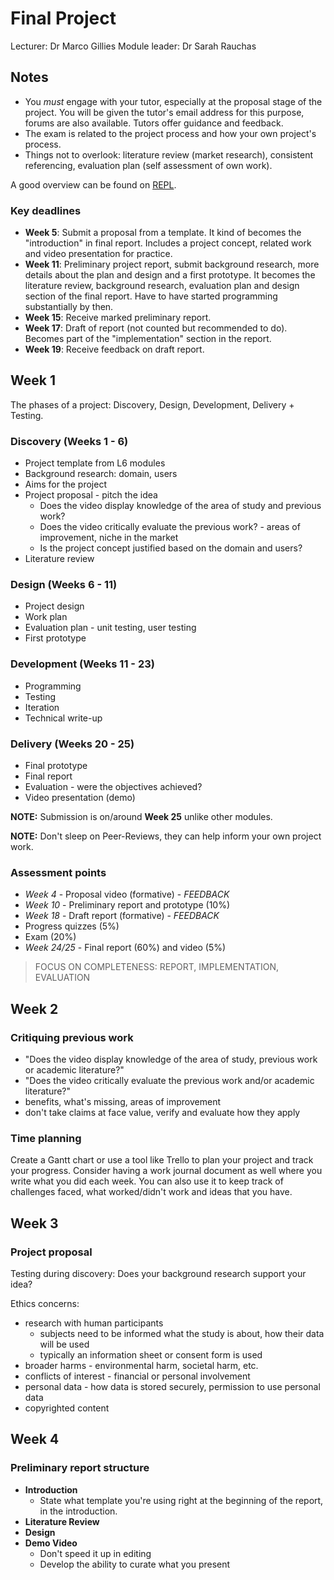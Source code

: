 # Final Project
Lecturer: Dr Marco Gillies
Module leader: Dr Sarah Rauchas

## Notes
- You *must* engage with your tutor, especially at the proposal stage of the project. You will be given the tutor's email address for this purpose, forums are also available. Tutors offer guidance and feedback.
- The exam is related to the project process and how your own project's process.
- Things not to overlook: literature review (market research), consistent referencing, evaluation plan (self assessment of own work).

A good overview can be found on [REPL](https://world-class.github.io/REPL/modules/level-6/cm-3070-final-project/).

### Key deadlines
- **Week 5**: Submit a proposal from a template. It kind of becomes the "introduction" in final report. Includes a project concept, related work and video presentation for practice.
- **Week 11**: Preliminary project report, submit background research, more details about the plan and design and a first prototype. It becomes the literature review, background research, evaluation plan and design section of the final report. Have to have started programming substantially by then.
- **Week 15**: Receive marked preliminary report.
- **Week 17**: Draft of report (not counted but recommended to do). Becomes part of the "implementation" section in the report.
- **Week 19**: Receive feedback on draft report.

## Week 1
The phases of a project: Discovery, Design, Development, Delivery + Testing.

### Discovery (Weeks 1 - 6)
- Project template from L6 modules
- Background research: domain, users
- Aims for the project
- Project proposal - pitch the idea
  - Does the video display knowledge of the area of study and previous work?
  - Does the video critically evaluate the previous work? - areas of improvement, niche in the market
  - Is the project concept justified based on the domain and users?
- Literature review

### Design (Weeks 6 - 11)
- Project design
- Work plan
- Evaluation plan - unit testing, user testing
- First prototype

### Development (Weeks 11 - 23)
- Programming
- Testing
- Iteration
- Technical write-up

### Delivery (Weeks 20 - 25)
- Final prototype
- Final report
- Evaluation - were the objectives achieved?
- Video presentation (demo)

**NOTE:** Submission is on/around **Week 25** unlike other modules.

**NOTE:** Don't sleep on Peer-Reviews, they can help inform your own project work.

### Assessment points
- *Week 4* - Proposal video (formative) - *FEEDBACK*
- *Week 10* - Preliminary report and prototype (10%)
- *Week 18* - Draft report (formative) - *FEEDBACK*
- Progress quizzes (5%)
- Exam (20%)
- *Week 24/25* - Final report (60%) and video (5%)

> FOCUS ON COMPLETENESS: REPORT, IMPLEMENTATION, EVALUATION

## Week 2
### Critiquing previous work 
- "Does the video display knowledge of the area of study, previous work or academic literature?"
- "Does the video critically evaluate the previous work and/or academic literature?"
- benefits, what's missing, areas of improvement
- don't take claims at face value, verify and evaluate how they apply

### Time planning
Create a Gantt chart or use a tool like Trello to plan your project and track your progress. Consider having a work journal document as well where you write what you did each week. You can also use it to keep track of challenges faced, what worked/didn't work and ideas that you have.

## Week 3
### Project proposal
Testing during discovery: Does your background research support your idea?

Ethics concerns: 
- research with human participants
  - subjects need to be informed what the study is about, how their data will be used
  - typically an information sheet or consent form is used
- broader harms - environmental harm, societal harm, etc.
- conflicts of interest - financial or personal involvement
- personal data - how data is stored securely, permission to use personal data
- copyrighted content

## Week 4

### Preliminary report structure
- **Introduction**
  - State what template you're using right at the beginning of the report, in the introduction.
- **Literature Review**
- **Design**
- **Demo Video**
  - Don't speed it up in editing
  - Develop the ability to curate what you present